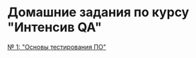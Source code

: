 # Домашние задания по курсу "Интенсив QA"
[№ 1: "Основы тестирования ПО"](https://github.com/albusD0/ylab_homeworks/blob/main/homework_1/README.md)
